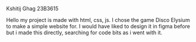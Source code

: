Kshitij Ghag 23B3615

Hello my project is made with html, css, js.
I chose the game Disco Elysium to make a simple website for. I would have liked to design it in figma before but i made this directly, searching for code bits as i went with it.
